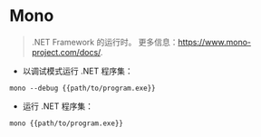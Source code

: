 # Mono

> .NET Framework 的运行时。
> 更多信息：<https://www.mono-project.com/docs/>.

- 以调试模式运行 .NET 程序集：

`mono --debug {{path/to/program.exe}}`

- 运行 .NET 程序集：

`mono {{path/to/program.exe}}`